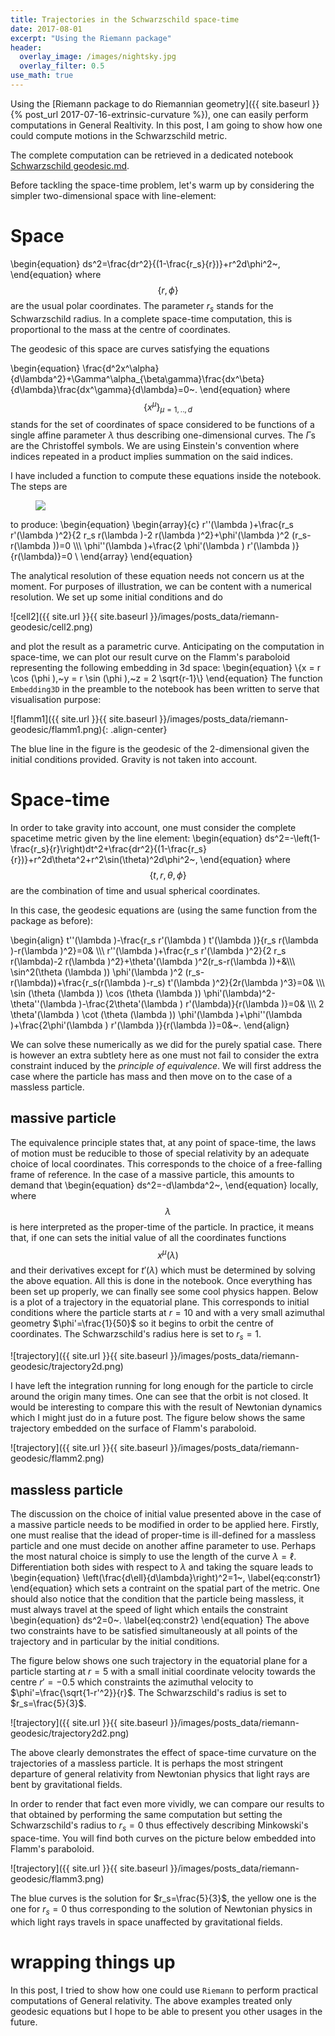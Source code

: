 ```yaml
---
title: Trajectories in the Schwarzschild space-time
date: 2017-08-01
excerpt: "Using the Riemann package"
header:
  overlay_image: /images/nightsky.jpg
  overlay_filter: 0.5
use_math: true
---
```


Using the [Riemann package to do Riemannian geometry]({{ site.baseurl }}{% post_url 2017-07-16-extrinsic-curvature %}), one can easily perform computations in General Realtivity. In this post, I am going to show how one could compute motions in the Schwarzschild metric.

The complete computation can be retrieved in a dedicated notebook [Schwarzschild geodesic.md](https://github.com/jrekier/Riemann).

Before tackling the space-time problem, let's warm up by considering the simpler two-dimensional space with line-element:

# Space

\begin{equation}
ds^2=\frac{dr^2}{(1-\frac{r_s}{r})}+r^2d\phi^2~,
\end{equation}
where $$\{r,\phi\}$$ are the usual polar coordinates. The parameter $r_s$ stands for the Schwarzschild radius. In a complete space-time computation, this is proportional to the mass at the centre of coordinates.

The geodesic of this space are curves satisfying the equations

\begin{equation}
\frac{d^2x^\alpha}{d\lambda^2}+\Gamma^\alpha_{\beta\gamma}\frac{dx^\beta}{d\lambda}\frac{dx^\gamma}{d\lambda}=0~.
\end{equation}
where $$\{x^\mu\}_{\mu=1,..,d}$$ stands for the set of coordinates of space considered to be functions of a single affine parameter $\lambda$ thus describing one-dimensional curves. The $\Gamma$s are the Christoffel symbols. We are using Einstein's convention where indices repeated in a product implies summation on the said indices.

I have included a function to compute these equations inside the notebook. The steps are

<figure class="half">
    <a href="{{ site.url }}{{ site.baseurl }}/images/posts_data/riemann-geodesic/cell1.png"><img src="{{ site.url }}{{ site.baseurl }}/images/posts_data/riemann-geodesic/cell1.png"></a>
</figure>

to produce:
\begin{equation}
\begin{array}{c}
 r''(\lambda )+\frac{r_s r'(\lambda )^2}{2 r_s r(\lambda
   )-2 r(\lambda )^2}+\phi'(\lambda )^2 (r_s-r(\lambda ))=0 \\\\\\
 \phi''(\lambda )+\frac{2 \phi'(\lambda ) r'(\lambda )}{r(\lambda)}=0 \\
\end{array}
\end{equation}

The analytical resolution of these equation needs not concern us at the moment. For purposes of illustration, we can be content with a numerical resolution. We set up some initial conditions and do

![cell2]({{ site.url }}{{ site.baseurl }}/images/posts_data/riemann-geodesic/cell2.png)

and plot the result as a parametric curve. Anticipating on the computation in space-time, we can plot our result curve on the Flamm's paraboloid representing the following embedding in 3d space:
\begin{equation}
\\{x = r \cos (\phi ),~y = r \sin (\phi ),~z = 2 \sqrt{r-1}\\}
\end{equation}
The function `Embedding3D` in the preamble to the notebook has been written to serve that visualisation purpose:

![flamm1]({{ site.url }}{{ site.baseurl }}/images/posts_data/riemann-geodesic/flamm1.png){: .align-center}

The blue line in the figure is the geodesic of the 2-dimensional given the initial conditions provided. Gravity is not taken into account.

# Space-time

In order to take gravity into account, one must consider the complete spacetime metric given by the line element:
\begin{equation}
ds^2=-\left(1-\frac{r_s}{r}\right)dt^2+\frac{dr^2}{(1-\frac{r_s}{r})}+r^2d\theta^2+r^2\sin(\theta)^2d\phi^2~,
\end{equation}
where $$\{t,r,\theta,\phi\}$$ are the combination of time and usual spherical coordinates.

In this case, the geodesic equations are (using the same function from the package as before):

\begin{align}
 t''(\lambda )-\frac{r_s r'(\lambda ) t'(\lambda )}{r_s r(\lambda )-r(\lambda )^2}=0& \\\\\\
 r''(\lambda )+\frac{r_s r'(\lambda )^2}{2 r_s r(\lambda)-2 r(\lambda )^2}+\theta'(\lambda )^2(r_s-r(\lambda ))+&\\\\\\
 \sin^2(\theta (\lambda )) \phi'(\lambda )^2 (r_s-r(\lambda))+\frac{r_s(r(\lambda )-r_s) t'(\lambda )^2}{2r(\lambda )^3}=0& \\\\\\
 \sin (\theta (\lambda )) \cos (\theta (\lambda )) \phi'(\lambda)^2-\theta''(\lambda )-\frac{2\theta'(\lambda ) r'(\lambda)}{r(\lambda )}=0& \\\\\\
 2 \theta'(\lambda ) \cot (\theta (\lambda )) \phi'(\lambda )+\phi''(\lambda )+\frac{2\phi'(\lambda ) r'(\lambda )}{r(\lambda )}=0&~.
\end{align}

We can solve these numerically as we did for the purely spatial case. There is however an extra subtlety here as one must not fail to consider the extra constraint induced by the *principle of equivalence*. We will first address the case where the particle has mass and then move on to the case of a massless particle.

## massive particle

The equivalence principle states that, at any point of space-time, the laws of motion must be reducible to those of special relativity by an adequate choice of local coordinates. This corresponds to the choice of a free-falling frame of reference. In the case of a massive particle, this amounts to demand that
\begin{equation}
ds^2=-d\lambda^2~,
\end{equation}
locally, where $$\lambda$$ is here interpreted as the proper-time of the particle. In practice, it means that, if one can sets the initial value of all the coordinates functions $$x^\mu(\lambda)$$ and their derivatives except for $t'(\lambda)$ which must be determined by solving the above equation. All this is done in the notebook. Once everything has been set up properly, we can finally see some cool physics happen. Below is a plot of a trajectory in the equatorial plane. This corresponds to initial conditions where the particle starts at $r=10$ and with a very small azimuthal geometry $\phi'=\frac{1}{50}$ so it begins to orbit the centre of coordinates. The Schwarzschild's radius here is set to $r_s=1$.

![trajectory]({{ site.url }}{{ site.baseurl }}/images/posts_data/riemann-geodesic/trajectory2d.png)

I have left the integration running for long enough for the particle to circle around the origin many times. One can see that the orbit is not closed. It would be interesting to compare this with the result of Newtonian dynamics which I might just do in a future post. The figure below shows the same trajectory embedded on the surface of Flamm's paraboloid.

![trajectory]({{ site.url }}{{ site.baseurl }}/images/posts_data/riemann-geodesic/flamm2.png)

## massless particle

The discussion on the choice of initial value presented above in the case of a massive particle needs to be modified in order to be applied here.
Firstly, one must realise that the idead of proper-time is ill-defined for a massless particle and one must decide on another affine parameter to use. Perhaps the most natural choice is simply to use the length of the curve $\lambda=\ell$. Differentiation both sides with respect to $\lambda$ and taking the square leads to
\begin{equation}
\left(\frac{d\ell}{d\lambda}\right)^2=1~,
\label{eq:constr1}
\end{equation}
which sets a contraint on the spatial part of the metric.
One should also notice that the condition that the particle being massless, it must always travel at the speed of light which entails the constraint
\begin{equation}
ds^2=0~.
\label{eq:constr2}
\end{equation}
The above two constraints have to be satisfied simultaneously at all points of the trajectory and in particular by the initial conditions.

The figure below shows one such trajectory in the equatorial plane for a particle starting at $r=5$ with a small initial coordinate velocity towards the centre $r'=-0.5$ which constraints the azimuthal velocity to $\phi'=\frac{\sqrt{1-r'^2}}{r}$. The Schwarzschild's radius is set to $r_s=\frac{5}{3}$.

![trajectory]({{ site.url }}{{ site.baseurl }}/images/posts_data/riemann-geodesic/trajectory2d2.png)

The above clearly demonstrates the effect of space-time curvature on the trajectories of a massless particle. It is perhaps the most stringent departure of general relativity from Newtonian physics that light rays are bent by gravitational fields.

In order to render that fact even more vividly, we can compare our results to that obtained by performing the same computation but setting the Schwarzschild's radius to $r_s=0$ thus effectively describing Minkowski's space-time. You will find both curves on the picture below embedded into Flamm's paraboloid.

![trajectory]({{ site.url }}{{ site.baseurl }}/images/posts_data/riemann-geodesic/flamm3.png)

The blue curves is the solution for $r_s=\frac{5}{3}$, the yellow one is the one for $r_s=0$ thus corresponding to the solution of Newtonian physics in which light rays travels in space unaffected by gravitational fields.

# wrapping things up

In this post, I tried to show how one could use `Riemann` to perform practical computations of General relativity. The above examples treated only geodesic equations but I hope to be able to present you other usages in the future.
